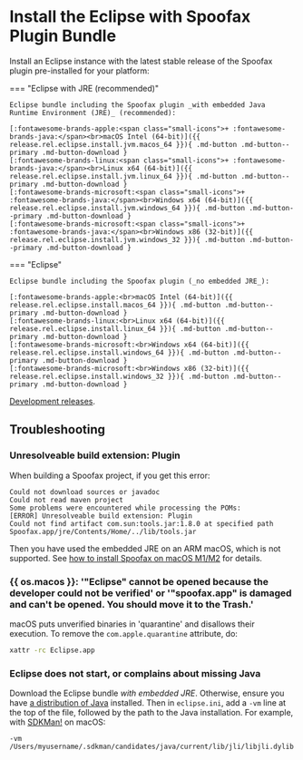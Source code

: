 # Install the Eclipse with Spoofax Plugin Bundle
Install an Eclipse instance with the latest stable release of the Spoofax plugin pre-installed for your platform:

=== "Eclipse with JRE (recommended)"

    Eclipse bundle including the Spoofax plugin _with embedded Java Runtime Environment (JRE)_ (recommended):

    [:fontawesome-brands-apple:<span class="small-icons">+ :fontawesome-brands-java:</span><br>macOS Intel (64-bit)]({{ release.rel.eclipse.install.jvm.macos_64 }}){ .md-button .md-button--primary .md-button-download }
    [:fontawesome-brands-linux:<span class="small-icons">+ :fontawesome-brands-java:</span><br>Linux x64 (64-bit)]({{ release.rel.eclipse.install.jvm.linux_64 }}){ .md-button .md-button--primary .md-button-download }
    [:fontawesome-brands-microsoft:<span class="small-icons">+ :fontawesome-brands-java:</span><br>Windows x64 (64-bit)]({{ release.rel.eclipse.install.jvm.windows_64 }}){ .md-button .md-button--primary .md-button-download }
    [:fontawesome-brands-microsoft:<span class="small-icons">+ :fontawesome-brands-java:</span><br>Windows x86 (32-bit)]({{ release.rel.eclipse.install.jvm.windows_32 }}){ .md-button .md-button--primary .md-button-download }

=== "Eclipse"

    Eclipse bundle including the Spoofax plugin (_no embedded JRE_):

    [:fontawesome-brands-apple:<br>macOS Intel (64-bit)]({{ release.rel.eclipse.install.macos_64 }}){ .md-button .md-button--primary .md-button-download }
    [:fontawesome-brands-linux:<br>Linux x64 (64-bit)]({{ release.rel.eclipse.install.linux_64 }}){ .md-button .md-button--primary .md-button-download }
    [:fontawesome-brands-microsoft:<br>Windows x64 (64-bit)]({{ release.rel.eclipse.install.windows_64 }}){ .md-button .md-button--primary .md-button-download }
    [:fontawesome-brands-microsoft:<br>Windows x86 (32-bit)]({{ release.rel.eclipse.install.windows_32 }}){ .md-button .md-button--primary .md-button-download }

[Development releases](../../release/develop.md).

## Troubleshooting
### Unresolveable build extension: Plugin
When building a Spoofax project, if you get this error:

```
Could not download sources or javadoc
Could not read maven project
Some problems were encountered while processing the POMs:
[ERROR] Unresolveable build extension: Plugin
Could not find artifact com.sun:tools.jar:1.8.0 at specified path Spoofax.app/jre/Contents/Home/../lib/tools.jar
```

Then you have used the embedded JRE on an ARM macOS, which is not supported.
See [how to install Spoofax on macOS M1/M2](install-spoofax-on-macos-arm.md) for details.


### {{ os.macos }}: '"Eclipse" cannot be opened because the developer could not be verified' or '"spoofax.app" is damaged and can't be opened. You should move it to the Trash.'
macOS puts unverified binaries in 'quarantine' and disallows their execution. To remove the `com.apple.quarantine` attribute, do:

```bash
xattr -rc Eclipse.app
```

### Eclipse does not start, or complains about missing Java
Download the Eclipse bundle _with embedded JRE_. Otherwise, ensure you have [a distribution of Java][1] installed. Then in `eclipse.ini`, add a `-vm` line at the top of the file, followed by the path to the Java installation. For example, with [SDKMan!][2] on macOS:

```
-vm
/Users/myusername/.sdkman/candidates/java/current/lib/jli/libjli.dylib
```


[1]: https://adoptopenjdk.net/
[2]: https://sdkman.io/
